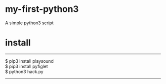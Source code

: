 # my-first-python3
A simple python3 script 
# install
______
$ pip3 install playsound <br>
$ pip3 install pyfiglet <br>
$ python3 hack.py
______
